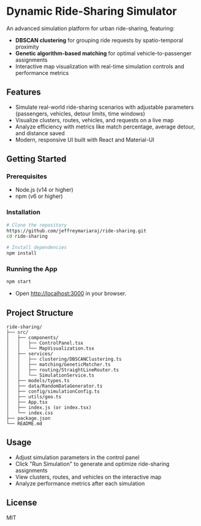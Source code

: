 # Dynamic Ride-Sharing Simulator

An advanced simulation platform for urban ride-sharing, featuring:

- **DBSCAN clustering** for grouping ride requests by spatio-temporal proximity
- **Genetic algorithm-based matching** for optimal vehicle-to-passenger assignments
- Interactive map visualization with real-time simulation controls and performance metrics

## Features
- Simulate real-world ride-sharing scenarios with adjustable parameters (passengers, vehicles, detour limits, time windows)
- Visualize clusters, routes, vehicles, and requests on a live map
- Analyze efficiency with metrics like match percentage, average detour, and distance saved
- Modern, responsive UI built with React and Material-UI

## Getting Started

### Prerequisites
- Node.js (v14 or higher)
- npm (v6 or higher)

### Installation
```bash
# Clone the repository
https://github.com/jeffreymariaraj/ride-sharing.git
cd ride-sharing

# Install dependencies
npm install
```

### Running the App
```bash
npm start
```
- Open [http://localhost:3000](http://localhost:3000) in your browser.

## Project Structure
```
ride-sharing/
├── src/
│   ├── components/
│   │   ├── ControlPanel.tsx
│   │   └── MapVisualization.tsx
│   ├── services/
│   │   ├── clustering/DBSCANClustering.ts
│   │   ├── matching/GeneticMatcher.ts
│   │   ├── routing/StraightLineRouter.ts
│   │   └── SimulationService.ts
│   ├── models/types.ts
│   ├── data/RandomDataGenerator.ts
│   ├── config/simulationConfig.ts
│   ├── utils/geo.ts
│   ├── App.tsx
│   ├── index.js (or index.tsx)
│   └── index.css
├── package.json
└── README.md
```

## Usage
- Adjust simulation parameters in the control panel
- Click "Run Simulation" to generate and optimize ride-sharing assignments
- View clusters, routes, and vehicles on the interactive map
- Analyze performance metrics after each simulation

## License
MIT 
